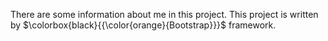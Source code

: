 There are some information about me in this project.
This project is written by $\colorbox{black}{{\color{orange}{Bootstrap}}}$ framework.



